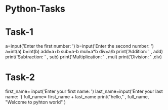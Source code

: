 # Python-Tasks
# Task-1
a=input('Enter the first number: ')
b=input('Enter the second number: ')
a=int(a)
b=int(b)
add=a+b
sub=a-b
mul=a*b
div=a/b
print('Addition: ' , add)
print('Subtraction: ' , sub)
print('Multiplication: ' , mul)
print('Division: ' ,div)


# Task-2
first_name= input('Enter your first name: ')
last_name=input('Enter your last name: ')
full_name= first_name + last_name
print("hello," , full_name, "Welcome to pyhton world" )
